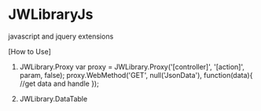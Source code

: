 # JWLibraryJs
javascript and jquery extensions

[How to Use]
1. JWLibrary.Proxy
var proxy = JWLibrary.Proxy('[controller]', '[action]', param, false);
proxy.WebMethod('GET', null('JsonData'), function(data){
    //get data and handle
});

2. JWLibrary.DataTable
<script type="text/javascript">   
    var _datatable;
    $(document).ready(function () {
        _datatable = JWLibrary.DataTable('#tbList');
        _datatable.init(
            ['Id', '이름', '부서', '이메일', '비용'],  //col header name
            ['Id', 'Name', 'Dept', 'Email', 'Cost'], //col name
            [true, true, true, true, true], //col visible
            [],//['text-center', 'text-center', 'text-center', 'text-center', 'text-right'], //col text align
            [],//['text', 'text', 'text', 'text', 'text'], //col type
            false, //index col visible
            false, //footer visible
            [],//[true, true, true, true, false], //footer col summary yn
            ['col-md-1', 'col-md-1', 'col-md-1' , 'col-md-1', 'col-md-1'], //col width by bootstrap
            [false, false, false, false, true] //col comma for decimal
        );
    });
 
    function fnLoad() {
        var proxy = JWLibrary.Proxy('Test', 'GetMembers', null, false);
        proxy.WebMethod('GET', null, function(data){
            if(data.ResCd == '00'){
                _datatable.dataSource(JSON.parse(data.ResData.Table));
            }
        });
    }
 
    function fnAdd() {
        _datatable.addRow([10, 'test4', 'test4 dept', 'test4@gmail.com', 20000]);
    }
 
    function fnRemove() {
        var selectedIndex = _datatable.selectedIndex();
        _datatable.removeRow(selectedIndex);
    }
 
    function fnGetRowData() {
        var selectedIndex = _datatable.selectedIndex();
        console.log(_datatable.getRowData(selectedIndex));
    }
 
    function fnClear() {
        _datatable.clearAll();
    }
 
    function fnGetAllData() {
        console.log(_datatable.getAllData());
    }
 
    function fnGetRowCount() {
        var rowCnt = _datatable.getAllData();
        alert(rowCnt.length);
    }
 
    function fnSetRowData() {
        var selectedIndex = _datatable.selectedIndex();
        _datatable.setRowData(selectedIndex, 'Cost', 20);
    }
 
</script>
